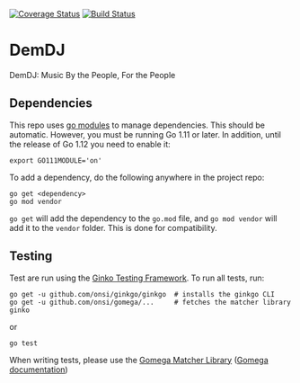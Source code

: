 [![Coverage Status](https://coveralls.io/repos/github/kevinjpickard/DemDJ/badge.svg?branch=master)](https://coveralls.io/github/kevinjpickard/demdj?branch=master)
[![Build Status](https://travis-ci.org/kevinjpickard/demdj.svg?branch=master)](https://travis-ci.org/kevinjpickard/demdj)

# DemDJ
DemDJ: Music By the People, For the People

## Dependencies
This repo uses [go modules](https://github.com/golang/go/wiki/Modules#how-to-use-modules) to manage dependencies. This should be automatic. However, you must be running Go 1.11 or later. In addition, until the release of Go 1.12 you need to enable it:
```
export GO111MODULE='on'
```
To add a dependency, do the following anywhere in the project repo:
```
go get <dependency>
go mod vendor
```
`go get` will add the dependency to the `go.mod` file, and `go mod vendor` will add it to the `vendor` folder. This is done for compatibility. 

## Testing
Test are run using the [Ginko Testing Framework](https://github.com/onsi/ginkgo). To run all tests, run:
```
go get -u github.com/onsi/ginkgo/ginkgo  # installs the ginkgo CLI
go get -u github.com/onsi/gomega/...     # fetches the matcher library
ginko
```
or 
```
go test
```
When writing tests, please use the [Gomega Matcher Library](https://github.com/onsi/gomega) ([Gomega documentation](http://onsi.github.io/gomega/#provided-matchers))
